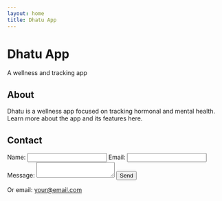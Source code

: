 ```yaml
---
layout: home
title: Dhatu App
---
```


# Dhatu App
A wellness and tracking app

## About
Dhatu is a wellness app focused on tracking hormonal and mental health. Learn more about the app and its features here.

## Contact
<form action="https://formspree.io/f/your-form-id" method="POST">
  <label for="name">Name:</label>
  <input type="text" id="name" name="name" required>
  <label for="email">Email:</label>
  <input type="email" id="email" name="email" required>
  <label for="message">Message:</label>
  <textarea id="message" name="message" required></textarea>
  <button type="submit">Send</button>
</form>

Or email: [your@email.com](mailto:your@email.com)
